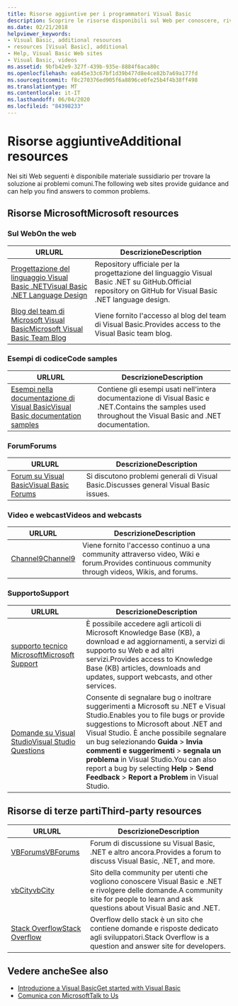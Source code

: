 ```yaml
---
title: Risorse aggiuntive per i programmatori Visual Basic
description: Scoprire le risorse disponibili sul Web per conoscere, rivolgere domande e ottenere informazioni dettagliate su Visual Basic.
ms.date: 02/21/2018
helpviewer_keywords:
- Visual Basic, additional resources
- resources [Visual Basic], additional
- Help, Visual Basic Web sites
- Visual Basic, videos
ms.assetid: 9bfb42e9-327f-439b-935e-8884f6aca80c
ms.openlocfilehash: ea645e33c67bf1d39b477d8e4ce82b7a69a177fd
ms.sourcegitcommit: f8c270376ed905f6a8896ce0fe25b4f4b38ff498
ms.translationtype: MT
ms.contentlocale: it-IT
ms.lasthandoff: 06/04/2020
ms.locfileid: "84398233"
---
```

# <a name="additional-resources"></a><span data-ttu-id="bfbbd-103">Risorse aggiuntive</span><span class="sxs-lookup"><span data-stu-id="bfbbd-103">Additional resources</span></span>

<span data-ttu-id="bfbbd-104">Nei siti Web seguenti è disponibile materiale sussidiario per trovare la soluzione ai problemi comuni.</span><span class="sxs-lookup"><span data-stu-id="bfbbd-104">The following web sites provide guidance and can help you find answers to common problems.</span></span>

## <a name="microsoft-resources"></a><span data-ttu-id="bfbbd-105">Risorse Microsoft</span><span class="sxs-lookup"><span data-stu-id="bfbbd-105">Microsoft resources</span></span>

### <a name="on-the-web"></a><span data-ttu-id="bfbbd-106">Sul Web</span><span class="sxs-lookup"><span data-stu-id="bfbbd-106">On the web</span></span>

|<span data-ttu-id="bfbbd-107">URL</span><span class="sxs-lookup"><span data-stu-id="bfbbd-107">URL</span></span>|<span data-ttu-id="bfbbd-108">Descrizione</span><span class="sxs-lookup"><span data-stu-id="bfbbd-108">Description</span></span>|
|----------|----------------|
|[<span data-ttu-id="bfbbd-109">Progettazione del linguaggio Visual Basic .NET</span><span class="sxs-lookup"><span data-stu-id="bfbbd-109">Visual Basic .NET Language Design</span></span>](https://github.com/dotnet/vblang)|<span data-ttu-id="bfbbd-110">Repository ufficiale per la progettazione del linguaggio Visual Basic .NET su GitHub.</span><span class="sxs-lookup"><span data-stu-id="bfbbd-110">Official repository on GitHub for Visual Basic .NET language design.</span></span>|
|[<span data-ttu-id="bfbbd-111">Blog del team di Microsoft Visual Basic</span><span class="sxs-lookup"><span data-stu-id="bfbbd-111">Microsoft Visual Basic Team Blog</span></span>](https://devblogs.microsoft.com/vbteam/)|<span data-ttu-id="bfbbd-112">Viene fornito l'accesso al blog del team di Visual Basic.</span><span class="sxs-lookup"><span data-stu-id="bfbbd-112">Provides access to the Visual Basic team blog.</span></span>|

### <a name="code-samples"></a><span data-ttu-id="bfbbd-113">Esempi di codice</span><span class="sxs-lookup"><span data-stu-id="bfbbd-113">Code samples</span></span>

|<span data-ttu-id="bfbbd-114">URL</span><span class="sxs-lookup"><span data-stu-id="bfbbd-114">URL</span></span>|<span data-ttu-id="bfbbd-115">Descrizione</span><span class="sxs-lookup"><span data-stu-id="bfbbd-115">Description</span></span>|
|----------|----------------|
|[<span data-ttu-id="bfbbd-116">Esempi nella documentazione di Visual Basic</span><span class="sxs-lookup"><span data-stu-id="bfbbd-116">Visual Basic documentation samples</span></span>](https://github.com/dotnet/docs/tree/master/samples/snippets/visualbasic)|<span data-ttu-id="bfbbd-117">Contiene gli esempi usati nell'intera documentazione di Visual Basic e .NET.</span><span class="sxs-lookup"><span data-stu-id="bfbbd-117">Contains the samples used throughout the Visual Basic and .NET documentation.</span></span>|

### <a name="forums"></a><span data-ttu-id="bfbbd-118">Forum</span><span class="sxs-lookup"><span data-stu-id="bfbbd-118">Forums</span></span>

|<span data-ttu-id="bfbbd-119">URL</span><span class="sxs-lookup"><span data-stu-id="bfbbd-119">URL</span></span>|<span data-ttu-id="bfbbd-120">Descrizione</span><span class="sxs-lookup"><span data-stu-id="bfbbd-120">Description</span></span>|
|----------|----------------|
|[<span data-ttu-id="bfbbd-121">Forum su Visual Basic</span><span class="sxs-lookup"><span data-stu-id="bfbbd-121">Visual Basic Forums</span></span>](https://social.msdn.microsoft.com/Forums/vstudio/home?forum=vbgeneral)|<span data-ttu-id="bfbbd-122">Si discutono problemi generali di Visual Basic.</span><span class="sxs-lookup"><span data-stu-id="bfbbd-122">Discusses general Visual Basic issues.</span></span>|

### <a name="videos-and-webcasts"></a><span data-ttu-id="bfbbd-123">Video e webcast</span><span class="sxs-lookup"><span data-stu-id="bfbbd-123">Videos and webcasts</span></span>

|<span data-ttu-id="bfbbd-124">URL</span><span class="sxs-lookup"><span data-stu-id="bfbbd-124">URL</span></span>|<span data-ttu-id="bfbbd-125">Descrizione</span><span class="sxs-lookup"><span data-stu-id="bfbbd-125">Description</span></span>|
|----------|----------------|
|[<span data-ttu-id="bfbbd-126">Channel9</span><span class="sxs-lookup"><span data-stu-id="bfbbd-126">Channel9</span></span>](https://channel9.msdn.com/)|<span data-ttu-id="bfbbd-127">Viene fornito l'accesso continuo a una community attraverso video, Wiki e forum.</span><span class="sxs-lookup"><span data-stu-id="bfbbd-127">Provides continuous community through videos, Wikis, and forums.</span></span>|

### <a name="support"></a><span data-ttu-id="bfbbd-128">Supporto</span><span class="sxs-lookup"><span data-stu-id="bfbbd-128">Support</span></span>

|<span data-ttu-id="bfbbd-129">URL</span><span class="sxs-lookup"><span data-stu-id="bfbbd-129">URL</span></span>|<span data-ttu-id="bfbbd-130">Descrizione</span><span class="sxs-lookup"><span data-stu-id="bfbbd-130">Description</span></span>|
|----------|----------------|
|[<span data-ttu-id="bfbbd-131">supporto tecnico Microsoft</span><span class="sxs-lookup"><span data-stu-id="bfbbd-131">Microsoft Support</span></span>](https://support.microsoft.com)|<span data-ttu-id="bfbbd-132">È possibile accedere agli articoli di Microsoft Knowledge Base (KB), a download e ad aggiornamenti, a servizi di supporto su Web e ad altri servizi.</span><span class="sxs-lookup"><span data-stu-id="bfbbd-132">Provides access to Knowledge Base (KB) articles, downloads and updates, support webcasts, and other services.</span></span>|
|[<span data-ttu-id="bfbbd-133">Domande su Visual Studio</span><span class="sxs-lookup"><span data-stu-id="bfbbd-133">Visual Studio Questions</span></span>](https://developercommunity.visualstudio.com)|<span data-ttu-id="bfbbd-134">Consente di segnalare bug o inoltrare suggerimenti a Microsoft su .NET e Visual Studio.</span><span class="sxs-lookup"><span data-stu-id="bfbbd-134">Enables you to file bugs or provide suggestions to Microsoft about .NET and Visual Studio.</span></span> <span data-ttu-id="bfbbd-135">È anche possibile segnalare un bug selezionando **Guida**  >  **Invia commenti e suggerimenti**  >  **segnala un problema** in Visual Studio.</span><span class="sxs-lookup"><span data-stu-id="bfbbd-135">You can also report a bug by selecting **Help** > **Send Feedback** > **Report a Problem** in Visual Studio.</span></span>|

## <a name="third-party-resources"></a><span data-ttu-id="bfbbd-136">Risorse di terze parti</span><span class="sxs-lookup"><span data-stu-id="bfbbd-136">Third-party resources</span></span>

|<span data-ttu-id="bfbbd-137">URL</span><span class="sxs-lookup"><span data-stu-id="bfbbd-137">URL</span></span>|<span data-ttu-id="bfbbd-138">Descrizione</span><span class="sxs-lookup"><span data-stu-id="bfbbd-138">Description</span></span>|
|----------|----------------|
|[<span data-ttu-id="bfbbd-139">VBForums</span><span class="sxs-lookup"><span data-stu-id="bfbbd-139">VBForums</span></span>](http://www.vbforums.com/)|<span data-ttu-id="bfbbd-140">Forum di discussione su Visual Basic, .NET e altro ancora.</span><span class="sxs-lookup"><span data-stu-id="bfbbd-140">Provides a forum to discuss Visual Basic, .NET, and more.</span></span>|
|[<span data-ttu-id="bfbbd-141">vbCity</span><span class="sxs-lookup"><span data-stu-id="bfbbd-141">vbCity</span></span>](http://vbcity.com/)|<span data-ttu-id="bfbbd-142">Sito della community per utenti che vogliono conoscere Visual Basic e .NET e rivolgere delle domande.</span><span class="sxs-lookup"><span data-stu-id="bfbbd-142">A community site for people to learn and ask questions about Visual Basic and .NET.</span></span>|
|[<span data-ttu-id="bfbbd-143">Stack Overflow</span><span class="sxs-lookup"><span data-stu-id="bfbbd-143">Stack Overflow</span></span>](https://stackoverflow.com/questions/tagged/vb.net)|<span data-ttu-id="bfbbd-144">Overflow dello stack è un sito che contiene domande e risposte dedicato agli sviluppatori.</span><span class="sxs-lookup"><span data-stu-id="bfbbd-144">Stack Overflow is a question and answer site for developers.</span></span>|

## <a name="see-also"></a><span data-ttu-id="bfbbd-145">Vedere anche</span><span class="sxs-lookup"><span data-stu-id="bfbbd-145">See also</span></span>

- [<span data-ttu-id="bfbbd-146">Introduzione a Visual Basic</span><span class="sxs-lookup"><span data-stu-id="bfbbd-146">Get started with Visual Basic</span></span>](index.md)
- [<span data-ttu-id="bfbbd-147">Comunica con Microsoft</span><span class="sxs-lookup"><span data-stu-id="bfbbd-147">Talk to Us</span></span>](/visualstudio/ide/feedback-options)

